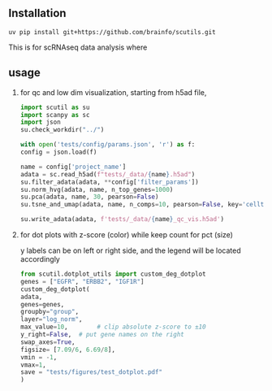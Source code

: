 ## Installation

```{bash}
uv pip install git+https://github.com/brainfo/scutils.git
```

This is for scRNAseq data analysis where

## usage

1. for qc and low dim visualization, starting from h5ad file,

    ```python
    import scutil as su
    import scanpy as sc
    import json
    su.check_workdir("../")

    with open('tests/config/params.json', 'r') as f:
    config = json.load(f)

    name = config['project_name']
    adata = sc.read_h5ad(f"tests/_data/{name}.h5ad")
    su.filter_adata(adata, **config['filter_params'])
    su.norm_hvg(adata, name, n_top_genes=1000)
    su.pca(adata, name, 30, pearson=False)
    su.tsne_and_umap(adata, name, n_comps=10, pearson=False, key='celltype')

    su.write_adata(adata, f'tests/_data/{name}_qc_vis.h5ad')
    ```

2. for dot plots with z-score (color) while keep count for pct (size)

    y labels can be on left or right side, and the legend will be located accordingly

    ```python
    from scutil.dotplot_utils import custom_deg_dotplot
    genes = ["EGFR", "ERBB2", "IGF1R"]
    custom_deg_dotplot(
    adata,
    genes=genes,
    groupby="group",
    layer="log_norm",
    max_value=10,        # clip absolute z-score to ±10
    y_right=False,  # put gene names on the right
    swap_axes=True,
    figsize= [7.09/6, 6.69/8],
    vmin = -1,
    vmax=1,
    save = "tests/figures/test_dotplot.pdf"
    )
    ```